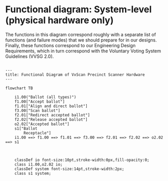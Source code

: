# Functional diagram: System-level (physical hardware only)

The functions in this diagram correspond roughly with a separate list of functions (and failure modes) that we should prepare for in our designs. Finally, these functions correspond to our Engineering Design Requirements, which in turn correspond with 
the Voluntary Voting System Guidelines (VVSG 2.0).

<!-- Nodes in this Mermaid.js diagram are named according to important functions, inputs, and outputs in this system.
f = function
i = input
o = output 
s = another system outside the scanner
The numbers in the node name correspond with the VotingWorks dFMEA document as of February 2024.
Each block of nodes and connections represent roughly a functional chain for one type of major input and output.
-->

```mermaid

---
title: Functional Diagram of VxScan Precinct Scanner Hardware
---

flowchart TB

    i1.00("Ballot (all types)")
    f1.00["Accept ballot"]
    f1.01["Align and direct ballot"]
    f3.00["Scan ballot"]
    f2.01["Redirect accepted ballot"]
    f2.02["Release accepted ballot"]
    o2.02["Accepted ballot"]
    s1["Ballot 
        Receptacle"]
    i1.00 ==> f1.00 ==> f1.01 ==> f3.00 ==> f2.01 ==> f2.02 ==> o2.02 ==> s1



    classDef io font-size:10pt,stroke-width:0px,fill-opacity:0;
    class i1.00,o2.02 io;
    classDef system font-size:14pt,stroke-width:2px;
    class s1 system;

```
